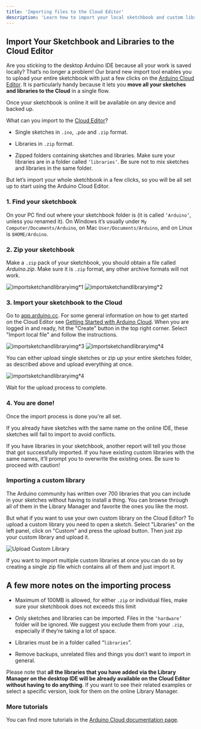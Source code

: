 ```yaml
---
title: 'Importing files to the Cloud Editor'
description: 'Learn how to import your local sketchbook and custom libraries to the Cloud Editor.'
---
```


## Import Your Sketchbook and Libraries to the Cloud Editor

Are you sticking to the desktop Arduino IDE because all your work is saved locally? That’s no longer a problem! Our brand new import tool enables you to upload your entire sketchbook with just a few clicks on the [Arduino Cloud Editor](https://app.arduino.cc). It is particularly handy because it lets you **move all your sketches and libraries to the Cloud** in a single flow.

Once your sketchbook is online it will be available on any device and backed up.

What can you import to the [Cloud Editor](https://app.arduino.cc)?

* Single sketches in `.ino`, `.pde` and `.zip` format.
  
* Libraries in `.zip` format.
  
* Zipped folders containing sketches and libraries. Make sure your libraries are in a folder called `‘libraries’`. Be sure not to mix sketches and libraries in the same folder.

But let’s import your whole sketchbook in a few clicks, so you will be all set up to start using the Arduino Cloud Editor.


### 1. Find your sketchbook

On your PC find out where your sketchbook folder is (it is called `‘Arduino’`, unless you renamed it). On Windows it’s usually under `My Computer/Documents/Arduino`, on Mac `User/Documents/Arduino`, and on Linux is `$HOME/Arduino`.


### 2. Zip your sketchbook

Make a `.zip` pack of your sketchbook, you should obtain a file called *Arduino.zip*. Make sure it is `.zip` format, any other archive formats will not work.

![import*sketch*and*library*img*1](./assets/import*sketch*and*library*img*1.jpg)
![import*sketch*and*library*img*2](./assets/import*sketch*and*library*img*2.jpg)

### 3. Import your sketchbook to the Cloud

Go to [app.arduino.cc](https://app.arduino.cc). For some general information on how to get started on the Cloud Editor see [Getting Started with Arduino Cloud](https://docs.arduino.cc/arduino-cloud/guides/overview/). When you are logged in and ready, hit the "Create" button in the top right corner. Select "Import local file" and follow the instructions.

![import*sketch*and*library*img*3](./assets/import*1.png)
![import*sketch*and*library*img*4](./assets/import*2.png)

You can either upload single sketches or zip up your entire sketches folder, as described above and upload everything at once.

![import*sketch*and*library*img*4](./assets/import*3.png)

Wait for the upload process to complete.


### 4. You are done!

Once the import process is done you're all set.

If you already have sketches with the same name on the online IDE, these sketches will fail to import to avoid conflicts.

If you have libraries in your sketchbook, another report will tell you those that got successfully imported. If you have existing custom libraries with the same names, it’ll prompt you to overwrite the existing ones. Be sure to proceed with caution!


### Importing a custom library

The Arduino community has written over 700 libraries that you can include in your sketches without having to install a thing. You can browse through all of them in the Library Manager and favorite the ones you like the most.

But what if you want to use your own custom library on the Cloud Editor? To upload a custom library you need to open a sketch. Select "Libraries" on the left panel, click on "Custom" and press the upload button. Then just zip your custom library and upload it.

![Upload Custom Library](./assets/custom*library*1.png)

If you want to import multiple custom libraries at once you can do so by creating a single zip file which contains all of them and just import it.

## A few more notes on the importing process

* Maximum of 100MB is allowed, for either `.zip` or individual files, make sure your sketchbook does not exceeds this limit

* Only sketches and libraries can be imported. Files in the `‘hardware’` folder will be ignored. We suggest you exclude them from your `.zip`, especially if they’re taking a lot of space.

* Libraries must be in a folder called “`libraries`”.

* Remove backups, unrelated files and things you don’t want to import in general.

Please note that **all the libraries that you have added via the Library Manager on the desktop IDE will be already available on the Cloud Editor without having to do anything**. If you want to see their related examples or select a specific version, look for them on the online Library Manager.

### More tutorials

You can find more tutorials in the [Arduino Cloud documentation page](https://docs.arduino.cc/arduino-cloud/).